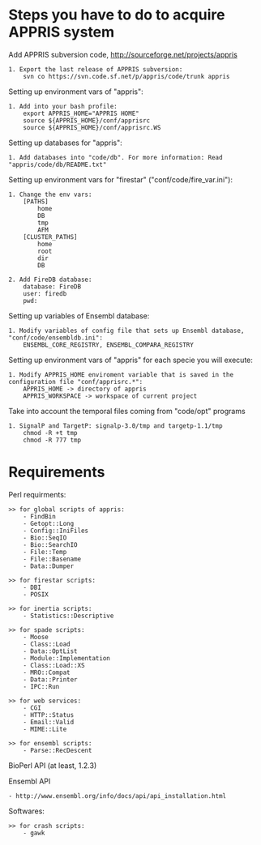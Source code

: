 Steps you have to do to acquire APPRIS system
=============================================

Add APPRIS subversion code, http://sourceforge.net/projects/appris

	1. Export the last release of APPRIS subversion:
		svn co https://svn.code.sf.net/p/appris/code/trunk appris
	
Setting up environment vars of "appris":

	1. Add into your bash profile:
		export APPRIS_HOME="APPRIS HOME"
		source ${APPRIS_HOME}/conf/apprisrc
		source ${APPRIS_HOME}/conf/apprisrc.WS

Setting up databases for "appris":

	1. Add databases into "code/db". For more information: Read "appris/code/db/README.txt"

Setting up environment vars for "firestar" ("conf/code/fire_var.ini"):

	1. Change the env vars:
		[PATHS]
			home
			DB
			tmp
			AFM
		[CLUSTER_PATHS]
			home
			root
			dir
			DB
			
	2. Add FireDB database:
		database: FireDB
		user: firedb
		pwd:
					
Setting up variables of Ensembl database:

	1. Modify variables of config file that sets up Ensembl database, "conf/code/ensembldb.ini":
		ENSEMBL_CORE_REGISTRY, ENSEMBL_COMPARA_REGISTRY
	
Setting up environment vars of "appris" for each specie you will execute:
	
	1. Modify APPRIS_HOME enviroment variable that is saved in the configuration file "conf/apprisrc.*":
		APPRIS_HOME -> directory of appris
		APPRIS_WORKSPACE -> workspace of current project
		
Take into account the temporal files coming from "code/opt" programs
	
	1. SignalP and TargetP: signalp-3.0/tmp and targetp-1.1/tmp
		chmod -R +t tmp
		chmod -R 777 tmp
		

Requirements
============

Perl requirments:

	>> for global scripts of appris:
		- FindBin
		- Getopt::Long
		- Config::IniFiles
		- Bio::SeqIO
		- Bio::SearchIO
		- File::Temp
		- File::Basename
		- Data::Dumper

	>> for firestar scripts:
		- DBI
		- POSIX

	>> for inertia scripts:
		- Statistics::Descriptive

	>> for spade scripts:
		- Moose
		- Class::Load
		- Data::OptList
		- Module::Implementation
		- Class::Load::XS
		- MRO::Compat
		- Data::Printer
		- IPC::Run
		
	>> for web services:
		- CGI
		- HTTP::Status
		- Email::Valid
		- MIME::Lite
		
	>> for ensembl scripts:
		- Parse::RecDescent

BioPerl API (at least, 1.2.3)

Ensembl API

	- http://www.ensembl.org/info/docs/api/api_installation.html

Softwares:

	>> for crash scripts:
		- gawk
		
